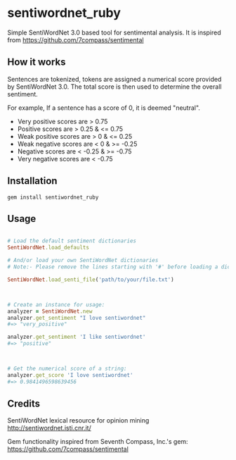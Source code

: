 # sentiwordnet_ruby

Simple SentiWordNet 3.0 based tool for sentimental analysis. It is inspired from https://github.com/7compass/sentimental

## How it works

Sentences are tokenized, tokens are assigned a numerical score provided by SentiWordNet 3.0.
The total score is then used to determine the overall sentiment.

For example, If a sentence has a score of 0, it is deemed "neutral".


- Very positive scores are > 0.75
- Positive scores are > 0.25 &  <= 0.75
- Weak positive scores are > 0 & <= 0.25
- Weak negative scores are  < 0 & >= -0.25
- Negative scores are < -0.25 &  >= -0.75
- Very negative scores are < -0.75


## Installation 

    gem install sentiwordnet_ruby


## Usage

```ruby

# Load the default sentiment dictionaries
SentiWordNet.load_defaults

# And/or load your own SentiWordNet dictionaries
# Note:- Please remove the lines starting with '#' before loading a dictionary

SentiWordNet.load_senti_file('path/to/your/file.txt')



# Create an instance for usage:
analyzer = SentiWordNet.new
analyzer.get_sentiment "I love sentiwordnet"
#=> "very_positive"

analyzer.get_sentiment 'I like sentiwordnet'
#=> "positive"



# Get the numerical score of a string:
analyzer.get_score 'I love sentiwordnet'
#=> 0.9841496598639456

```

## Credits

SentiWordNet lexical resource for opinion mining
http://sentiwordnet.isti.cnr.it/

Gem functionality inspired from Seventh Compass, Inc.'s gem:
https://github.com/7compass/sentimental
